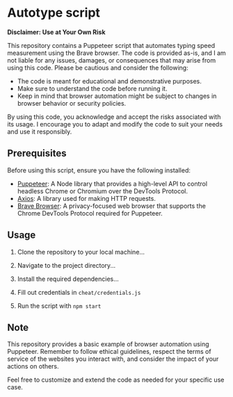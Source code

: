 # Autotype script

**Disclaimer: Use at Your Own Risk**

This repository contains a Puppeteer script that automates typing speed measurement using the Brave browser. The code is provided as-is, and I am not liable for any issues, damages, or consequences that may arise from using this code. Please be cautious and consider the following:

- The code is meant for educational and demonstrative purposes.
- Make sure to understand the code before running it.
- Keep in mind that browser automation might be subject to changes in browser behavior or security policies.

By using this code, you acknowledge and accept the risks associated with its usage. I encourage you to adapt and modify the code to suit your needs and use it responsibly.

## Prerequisites

Before using this script, ensure you have the following installed:

- [Puppeteer](https://github.com/puppeteer/puppeteer): A Node library that provides a high-level API to control headless Chrome or Chromium over the DevTools Protocol.
- [Axios](https://www.npmjs.com/package/axios): A library used for making HTTP requests.
- [Brave Browser](https://brave.com/): A privacy-focused web browser that supports the Chrome DevTools Protocol required for Puppeteer.

## Usage

1. Clone the repository to your local machine...

2. Navigate to the project directory...

3. Install the required dependencies...

4. Fill out credentials in `cheat/credentials.js`

5. Run the script with `npm start`

## Note

This repository provides a basic example of browser automation using Puppeteer. Remember to follow ethical guidelines, respect the terms of service of the websites you interact with, and consider the impact of your actions on others.

Feel free to customize and extend the code as needed for your specific use case.
